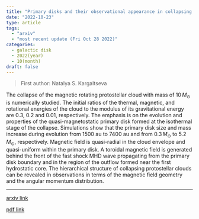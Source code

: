 ```yaml
---
title: "Primary disks and their observational appearance in collapsing magnetic rotating protostellar clouds"
date: "2022-10-23"
type: article
tags:
  - "arxiv"
  - "most recent update (Fri Oct 28 2022)"
categories:
  - galactic disk
  - 2022(year)
  - 10(month)
draft: false
---
```


> First author: Natalya S. Kargaltseva

 The collapse of the magnetic rotating protostellar cloud with mass of
$10\,M_{\odot}$ is numerically studied. The initial ratios of the thermal,
magnetic, and rotational energies of the cloud to the modulus of its
gravitational energy are 0.3, 0.2 and 0.01, respectively. The emphasis is on
the evolution and properties of the quasi-magnetostatic primary disk formed at
the isothermal stage of the collapse. Simulations show that the primary disk
size and mass increase during evolution from $1500$ au to $7400$ au and from
$0.3\,M_{\odot}$ to $5.2\,M_{\odot}$, respectively. Magnetic field is
quasi-radial in the cloud envelope and quasi-uniform within the primary disk. A
toroidal magnetic field is generated behind the front of the fast shock MHD
wave propagating from the primary disk boundary and in the region of the
outflow formed near the first hydrostatic core. The hierarchical structure of
collapsing protostellar clouds can be revealed in observations in terms of the
magnetic field geometry and the angular momentum distribution.

---
[arxiv link](http://arxiv.org/abs/2210.12792v1)

[pdf link](http://arxiv.org/pdf/2210.12792v1)